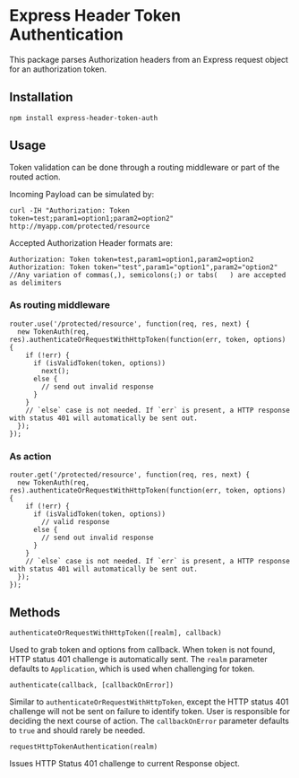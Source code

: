 # Express Header Token Authentication

This package parses Authorization headers from an Express request object for an authorization token.

## Installation

```
npm install express-header-token-auth
```

## Usage

Token validation can be done through a routing middleware or part of the routed action.

Incoming Payload can be simulated by:

`curl -IH "Authorization: Token token=test;param1=option1;param2=option2" http://myapp.com/protected/resource`

Accepted Authorization Header formats are:


    Authorization: Token token=test,param1=option1,param2=option2
    Authorization: Token token="test",param1="option1",param2="option2"
    //Any variation of commas(,), semicolons(;) or tabs(   ) are accepted as delimiters


### As routing middleware


    router.use('/protected/resource', function(req, res, next) {
      new TokenAuth(req, res).authenticateOrRequestWithHttpToken(function(err, token, options) {
        if (!err) {
          if (isValidToken(token, options))
            next();
          else {
            // send out invalid response
          }
        }
        // `else` case is not needed. If `err` is present, a HTTP response with status 401 will automatically be sent out.
      });
    });


### As action


    router.get('/protected/resource', function(req, res, next) {
      new TokenAuth(req, res).authenticateOrRequestWithHttpToken(function(err, token, options) {
        if (!err) {
          if (isValidToken(token, options))
            // valid response
          else {
            // send out invalid response
          }
        }
        // `else` case is not needed. If `err` is present, a HTTP response with status 401 will automatically be sent out.
      });
    });


## Methods

`authenticateOrRequestWithHttpToken([realm], callback)`

Used to grab token and options from callback. When token is not found, HTTP status 401 challenge is automatically sent.
The `realm` parameter defaults to `Application`, which is used when challenging for token.

`authenticate(callback, [callbackOnError])`

Similar to `authenticateOrRequestWithHttpToken`, except the HTTP status 401 challenge will not be sent on failure to identify token. User is responsible for deciding the next course of action.
The `callbackOnError` parameter defaults to `true` and should rarely be needed.


`requestHttpTokenAuthentication(realm)`

Issues HTTP Status 401 challenge to current Response object.
